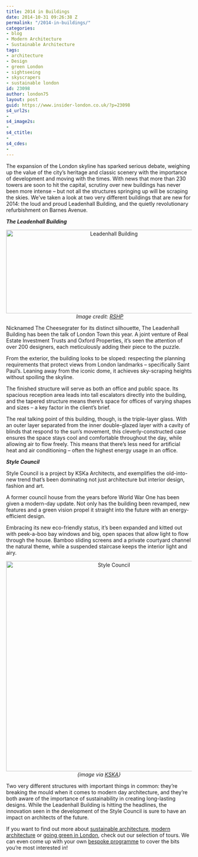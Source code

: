 ```yaml
---
title: 2014 in Buildings
date: 2014-10-31 09:26:38 Z
permalink: "/2014-in-buildings/"
categories:
- blog
- Modern Architecture
- Sustainable Architecture
tags:
- architecture
- Design
- green London
- sightseeing
- skyscrapers
- sustainable london
id: 23098
author: london75
layout: post
guid: https://www.insider-london.co.uk/?p=23098
s4_url2s:
- 
s4_image2s:
- 
s4_ctitle:
- 
s4_cdes:
- 
---
```


The expansion of the London skyline has sparked serious debate, weighing up the value of the city’s heritage and classic scenery with the importance of development and moving with the times. With news that more than 230 towers are soon to hit the capital, scrutiny over new buildings has never been more intense – but not all the structures springing up will be scraping the skies. We’ve taken a look at two very different buildings that are new for 2014: the loud and proud Leadenhall Building, and the quietly revolutionary refurbishment on Barnes Avenue.

_**The Leadenhall Building**_

<p style="text-align: center;">
  <a href="/wp-content/uploads/2014/10/BeFunky_leadenhall.jpg_mini.jpg"><img class="aligncenter size-full wp-image-23101" src="/wp-content/uploads/2014/10/BeFunky_leadenhall.jpg_mini.jpg" alt="Leadenhall Building" width="569" height="226" /></a><em> Image credit: <a href="http://www.rsh-p.com/work/buildings/the_leadenhall_building/design">RSHP</a></em>
</p>

Nicknamed The Cheesegrater for its distinct silhouette, The Leadenhall Building has been the talk of London Town this year. A joint venture of Real Estate Investment Trusts and Oxford Properties, it’s seen the attention of over 200 designers, each meticulously adding their piece to the puzzle.

From the exterior, the building looks to be sloped: respecting the planning requirements that protect views from London landmarks – specifically Saint Paul’s. Leaning away from the iconic dome, it achieves sky-scraping heights without spoiling the skyline.

The finished structure will serve as both an office and public space. Its spacious reception area leads into tall escalators directly into the building, and the tapered structure means there’s space for offices of varying shapes and sizes – a key factor in the client’s brief.

The real talking point of this building, though, is the triple-layer glass. With an outer layer separated from the inner double-glazed layer with a cavity of blinds that respond to the sun’s movement, this cleverly-constructed case ensures the space stays cool and comfortable throughout the day, while allowing air to flow freely. This means that there’s less need for artificial heat and air conditioning &#8211; often the highest energy usage in an office.

_**Style Council**_

Style Council is a project by KSKa Architects, and exemplifies the old-into-new trend that’s been dominating not just architecture but interior design, fashion and art.

A former council house from the years before World War One has been given a modern-day update. Not only has the building been revamped, new features and a green vision propel it straight into the future with an energy-efficient design.

Embracing its new eco-friendly status, it’s been expanded and kitted out with peek-a-boo bay windows and big, open spaces that allow light to flow through the house. Bamboo sliding screens and a private courtyard channel the natural theme, while a suspended staircase keeps the interior light and airy.

<p style="text-align: center;">
  <a href="/wp-content/uploads/2014/10/BeFunky_kka.jpg_mini.jpg"><img class="aligncenter size-full wp-image-23100" src="/wp-content/uploads/2014/10/BeFunky_kka.jpg_mini.jpg" alt="Style Council" width="569" height="569" /></a><em>{image via <a href="http://www.kska.co.uk/">KSKA</a>}</em>
</p>

Two very different structures with important things in common: they’re breaking the mould when it comes to modern day architecture, and they’re both aware of the importance of sustainability in creating long-lasting designs. While the Leadenhall Building is hitting the headlines, the innovation seen in the development of the Style Council is sure to have an impact on architects of the future.

If you want to find out more about [sustainable architecture](https://www.insider-london.co.uk/sustainable-green-building-london-tours-2/), [modern architecture](https://www.insider-london.co.uk/london-architecture-walking-tours/) or [going green in London](https://www.insider-london.co.uk/london-eco-green-sustainable-walking-tour/), check out our selection of tours. We can even come up with your own [bespoke programme](/tours/private-tours/) to cover the bits you’re most interested in!
